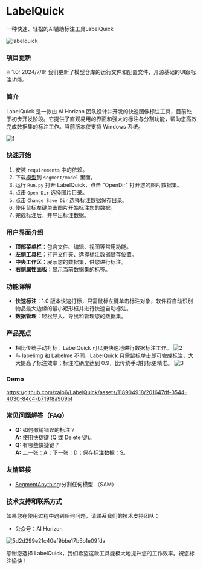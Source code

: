 # LabelQuick
一种快速、轻松的AI辅助标注工具LabelQuick

![labelquick](https://github.com/xaio6/LabelQuick/assets/118904918/144686bc-7b64-4cf6-bad9-fc389fd0817d)


### 项目更新
🔥 1.0: 2024/7/8: 我们更新了模型仓库的运行文件和配置文件，开源基础的UI跟标注功能。

### 简介
LabelQuick 是一款由 AI Horizon 团队设计并开发的快速图像标注工具，目前处于初步开发阶段。它提供了直观易用的界面和强大的标注与分割功能，帮助您高效完成数据集的标注工作。当前版本仅支持 Windows 系统。

![1](https://github.com/xaio6/LabelQuick/assets/118904918/bd06d644-7dbf-4240-89e7-1b55c7a7679a)


### 快速开始
1. 安装 `requirements` 中的依赖。
2. 下载[模型](https://pan.baidu.com/s/16xAgfkCgpDHR9eo2xoUIaQ?pwd=AIHZ)到 `segment/model` 里面。
3. 运行 `Run.py` 打开 LabelQuick，点击 "OpenDir" 打开您的图片数据集。
4. 点击 `Open Dir` 选择图片目录。
5. 点击 `Change Save Dir` 选择标注数据保存目录。
6. 使用鼠标左键单击图片开始标注您的数据。
7. 完成标注后，并导出标注数据。

### 用户界面介绍
- **顶部菜单栏**：包含文件、编辑、视图等常用功能。
- **左侧工具栏**：打开文件夹、选择标注数据储存位置。
- **中央工作区**：展示您的数据集，供您进行标注。
- **右侧属性面板**：显示当前数据集的标签。



### 功能详解
- **快速标注**：1.0 版本快速打标，只需鼠标左键单击标注对象，软件将自动识别物品最大边缘的最小矩形框并进行快速自动标注。
- **数据管理**：轻松导入、导出和管理您的数据集。

### 产品亮点
- 相比传统手动打标，LabelQuick 可以更快速地进行数据标注工作。
![2](https://github.com/xaio6/LabelQuick/assets/118904918/07221533-0d99-485f-84c9-0e1dca4855b7)
- 与 labelimg 和 Labelme 不同，LabelQuick 只需鼠标单击即可完成标注，大大提高了标注效率；标注准确度达到 0.9，比传统手动打标更精准。
![3](https://github.com/xaio6/LabelQuick/assets/118904918/9e5b137d-8482-4315-965e-3c483f2fb38f)

### Demo


https://github.com/xaio6/LabelQuick/assets/118904918/201647df-3544-4030-84c4-b719f8a909bf



### 常见问题解答（FAQ）
- **Q:** 如何撤销错误的标注？  
  **A:** 使用快捷键 (Q 或 Delete 键)。
- **Q:** 有哪些快捷键？  
  **A:** 上一张：A；下一张：D；保存标注数据：S。

### 友情链接
- [SegmentAnything](https://github.com/facebookresearch/segment-anything):分割任何模型 （SAM）

### 技术支持和联系方式
如果您在使用过程中遇到任何问题，请联系我们的技术支持团队：
- 公众号：AI Horizon

![5d2d299e21c40ef9bbe17b5b1e09fda](https://github.com/xaio6/LabelQuick/assets/118904918/17e51083-3abc-4812-9d32-8819f85cb3be)




感谢您选择 LabelQuick，我们希望这款工具能极大地提升您的工作效率。祝您标注愉快！

